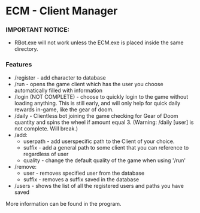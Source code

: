 # ECM - Client Manager

### IMPORTANT NOTICE:
- RBot.exe will not work unless the ECM.exe is placed inside the same directory.

### Features

- /register - add character to database
- /run - opens the game client which has the user you choose automatically filled with information
- /login (NOT COMPLETE) - choose to quickly login to the game without loading anything. This is still early, and will only help for quick daily rewards in-game, like the gear of doom.
- /daily - Clientless bot joining the game checking for Gear of Doom quantity and spins the wheel if amount equal 3.                                                  (Warning: /daily [user] is not complete. Will break.)
- /add:
	- userpath - add userspecific path to the Client of your choice.
	- suffix - add a general path to some client that you can reference to regardless of user
	- quality - change the default quality of the game when using '/run'
- /remove:
	- user - removes specified user from the database
	- suffix - removes a suffix saved in the database
- /users - shows the list of all the registered users and paths you have saved

More information can be found in the program.


